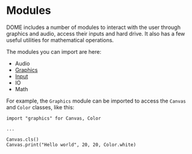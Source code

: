Modules
============

DOME includes a number of modules to interact with the user through graphics and audio, access their inputs and hard drive. It also has a few useful utilities for mathematical operations.

The modules you can import are here:

* Audio
* [Graphics](modules/graphics)
* [Input](modules/input)
* IO
* Math

For example, the `Graphics` module can be imported to access the `Canvas` and `Color` classes, like this:

```wren
import "graphics" for Canvas, Color

...

Canvas.cls()
Canvas.print("Hello world", 20, 20, Color.white)
```



